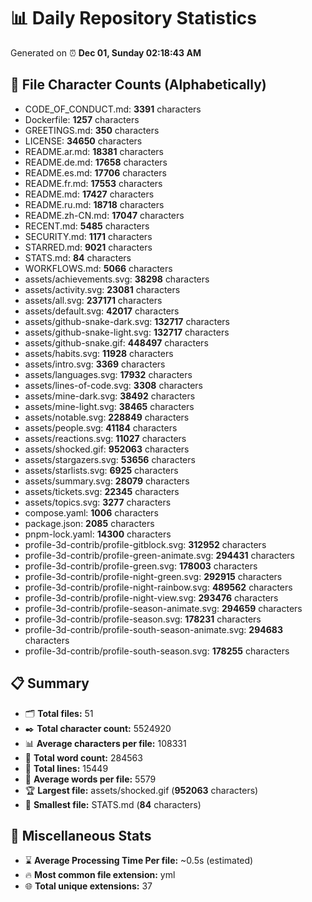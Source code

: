 # 📊 Daily Repository Statistics
Generated on ⏰ **Dec 01, Sunday 02:18:43 AM**

## 📂 File Character Counts (Alphabetically)
- CODE_OF_CONDUCT.md: **3391** characters
- Dockerfile: **1257** characters
- GREETINGS.md: **350** characters
- LICENSE: **34650** characters
- README.ar.md: **18381** characters
- README.de.md: **17658** characters
- README.es.md: **17706** characters
- README.fr.md: **17553** characters
- README.md: **17427** characters
- README.ru.md: **18718** characters
- README.zh-CN.md: **17047** characters
- RECENT.md: **5485** characters
- SECURITY.md: **1171** characters
- STARRED.md: **9021** characters
- STATS.md: **84** characters
- WORKFLOWS.md: **5066** characters
- assets/achievements.svg: **38298** characters
- assets/activity.svg: **23081** characters
- assets/all.svg: **237171** characters
- assets/default.svg: **42017** characters
- assets/github-snake-dark.svg: **132717** characters
- assets/github-snake-light.svg: **132717** characters
- assets/github-snake.gif: **448497** characters
- assets/habits.svg: **11928** characters
- assets/intro.svg: **3369** characters
- assets/languages.svg: **17932** characters
- assets/lines-of-code.svg: **3308** characters
- assets/mine-dark.svg: **38492** characters
- assets/mine-light.svg: **38465** characters
- assets/notable.svg: **228849** characters
- assets/people.svg: **41184** characters
- assets/reactions.svg: **11027** characters
- assets/shocked.gif: **952063** characters
- assets/stargazers.svg: **53656** characters
- assets/starlists.svg: **6925** characters
- assets/summary.svg: **28079** characters
- assets/tickets.svg: **22345** characters
- assets/topics.svg: **3277** characters
- compose.yaml: **1006** characters
- package.json: **2085** characters
- pnpm-lock.yaml: **14300** characters
- profile-3d-contrib/profile-gitblock.svg: **312952** characters
- profile-3d-contrib/profile-green-animate.svg: **294431** characters
- profile-3d-contrib/profile-green.svg: **178003** characters
- profile-3d-contrib/profile-night-green.svg: **292915** characters
- profile-3d-contrib/profile-night-rainbow.svg: **489562** characters
- profile-3d-contrib/profile-night-view.svg: **293476** characters
- profile-3d-contrib/profile-season-animate.svg: **294659** characters
- profile-3d-contrib/profile-season.svg: **178231** characters
- profile-3d-contrib/profile-south-season-animate.svg: **294683** characters
- profile-3d-contrib/profile-south-season.svg: **178255** characters

## 📋 Summary
- 🗂️ **Total files:** 51
- ✒️ **Total character count:** 5524920
- 📊 **Average characters per file:** 108331
- 📝 **Total word count:** 284563
- 🧾 **Total lines:** 15449
- 📐 **Average words per file:** 5579
- 🏆 **Largest file:** assets/shocked.gif (**952063** characters)
- 🥉 **Smallest file:** STATS.md (**84** characters)

## 🌟 Miscellaneous Stats
- ⌛ **Average Processing Time Per file:** ~0.5s (estimated)
- 🔥 **Most common file extension:** yml
- 🌐 **Total unique extensions:** 37
